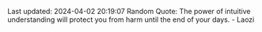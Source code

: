 Last updated: 2024-04-02 20:19:07
Random Quote: The power of intuitive understanding will protect you from harm until the end of your days. - Laozi